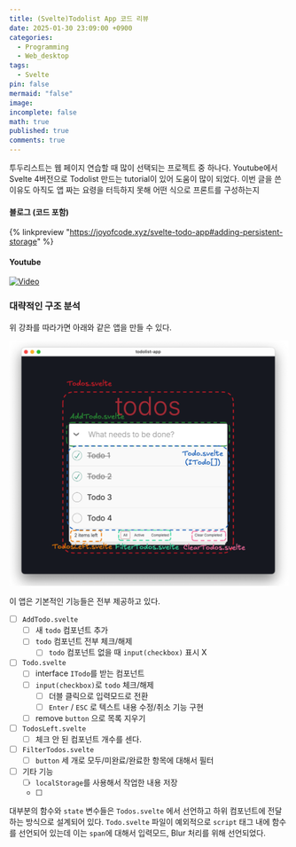 ```yaml
---
title: (Svelte)Todolist App 코드 리뷰
date: 2025-01-30 23:09:00 +0900
categories:
  - Programming
  - Web_desktop
tags:
  - Svelte
pin: false
mermaid: "false"
image: 
incomplete: false
math: true
published: true
comments: true
---
```

투두리스트는 웹 페이지 연습할 때 많이 선택되는 프로젝트 중 하나다. Youtube에서 Svelte 4버전으로 Todolist 만드는 tutorial이 있어 도움이 많이 되었다. 이번 글을 쓴 이유도 아직도 앱 짜는 요령을 터득하지 못해 어떤 식으로 프론트를 구성하는지 

#### 블로그 (코드 포함)
{% linkpreview "https://joyofcode.xyz/svelte-todo-app#adding-persistent-storage" %}

#### Youtube 
[![Video]()](https://youtu.be/cQYLPhBmqG8)
### 대략적인 구조 분석
위 강좌를 따라가면 아래와 같은 앱을 만들 수 있다. 

![](/assets/img/res/Pasted%20image%2020250131000300.png)

이 앱은 기본적인 기능들은 전부 제공하고 있다.
- [ ] `AddTodo.svelte`
	- [ ] 새 `todo` 컴포넌트 추가
	- [ ] `todo` 컴포넌트 전부 체크/해제
		- [ ] `todo` 컴포넌트 없을 때 `input(checkbox)` 표시 X
- [ ] `Todo.svelte`
	- [ ] interface `ITodo`를 받는 컴포넌트
	- [ ] `input(checkbox)`로 `todo` 체크/해제
		- [ ] 더블 클릭으로 입력모드로 전환 
		- [ ] `Enter` / `ESC` 로 텍스트 내용 수정/취소 기능 구현
	- [ ] remove `button` 으로 목록 지우기
- [ ] `TodosLeft.svelte`
	- [ ] 체크 안 된 컴포넌트 개수를 센다.
- [ ] `FilterTodos.svelte`
	- [ ] `button` 세 개로 모두/미완료/완료한 항목에 대해서 필터
 - [ ] 기타 기능
	 - [ ] `localStorage`를 사용해서 작업한 내용 저장
	 - [ ] 
대부분의 함수와 `state` 변수들은 `Todos.svelte` 에서 선언하고 하위 컴포넌트에 전달하는 방식으로 설계되어 있다. `Todo.svelte` 파일이 예외적으로 `script` 태그 내에 함수를 선언되어 있는데 이는 `span`에 대해서 입력모드, Blur 처리를 위해 선언되었다.


